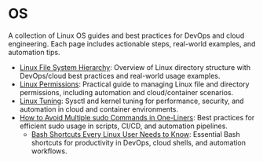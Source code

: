# OS

A collection of Linux OS guides and best practices for DevOps and cloud engineering. Each page includes actionable steps, real-world examples, and automation tips.

- [Linux File System Hierarchy](./linux-file-system-hierarchy.md): Overview of Linux directory structure with DevOps/cloud best practices and real-world usage examples.
- [Linux Permissions](./linux-permissions.md): Practical guide to managing Linux file and directory permissions, including automation and cloud/container scenarios.
- [Linux Tuning](./linux-tuning.md): Sysctl and kernel tuning for performance, security, and automation in cloud and container environments.
- [How to Avoid Multiple sudo Commands in One-Liners](./how-to-avoid-multiple-sudo-commands-in-one-liners/README.md): Best practices for efficient sudo usage in scripts, CI/CD, and automation pipelines.
  - [Bash Shortcuts Every Linux User Needs to Know](./how-to-avoid-multiple-sudo-commands-in-one-liners/bash-shortcuts-every-linux-user-needs-to-know.md): Essential Bash shortcuts for productivity in DevOps, cloud shells, and automation workflows.

